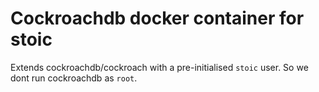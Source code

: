 Cockroachdb docker container for stoic
======================================

Extends cockroachdb/cockroach with a pre-initialised `stoic` user.
So we dont run cockroachdb as `root`.
